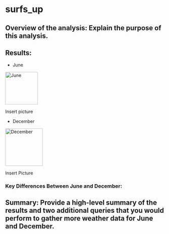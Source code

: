 # surfs_up

## Overview of the analysis: Explain the purpose of this analysis.

## Results: 

- June

<img width="103" alt="June" src="https://user-images.githubusercontent.com/106631875/201034152-ef3a5833-2599-4b9e-9e96-020b0155977f.png">

Insert picture

- December

<img width="119" alt="December" src="https://user-images.githubusercontent.com/106631875/201034177-2fec6a83-c801-4c6d-b218-8668afdb0578.png">

Insert Picture

### Key Differences Between June and December:

## Summary: Provide a high-level summary of the results and two additional queries that you would perform to gather more weather data for June and December.
